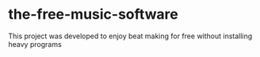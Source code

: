 # the-free-music-software
This project was developed to enjoy beat making for free without installing heavy programs
